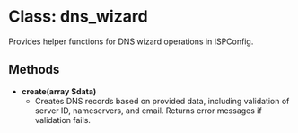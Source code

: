 # Class: dns_wizard

Provides helper functions for DNS wizard operations in ISPConfig.

## Methods

- **create(array $data)**
  - Creates DNS records based on provided data, including validation of server ID, nameservers, and email. Returns error messages if validation fails.
